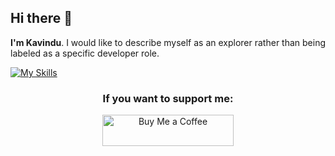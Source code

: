 <h2>Hi there 👋</h2>

<p>
<strong>I'm Kavindu</strong>. I would like to describe myself as an explorer rather than being labeled as a specific developer role.
</p>

[![My Skills](https://skillicons.dev/icons?i=html,css,sass,tailwind,astro,js,ts,vite,webpack,gulp,nodejs,python,java,androidstudio,firebase,mysql)](https://skillicons.dev)

<h3 align="center">If you want to support me:</h3>
<p align="center"><a href="https://www.buymeacoffee.com/kavindujayarathne"> <img align="center" src="https://cdn.buymeacoffee.com/buttons/v2/default-yellow.png" height="50" width="210" alt="Buy Me a Coffee" /></a></p>



